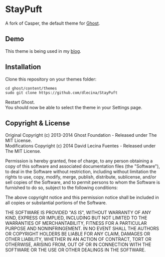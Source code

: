 # StayPuft

A fork of Casper, the default theme for [Ghost](http://github.com/tryghost/ghost/).

## Demo

This theme is being used in my [blog](http://davidlecina.com/).

## Installation

Clone this repository on your themes folder:

    cd ghost/content/themes
    sudo git clone https://github.com/dlecina/StayPuft

Restart Ghost.  
You should now be able to select the theme in your Settings page.

## Copyright & License

Original Copyright (c) 2013-2014 Ghost Foundation - Released under The MIT License.  
Modifications Copyright (c) 2014 David Lecina Fuentes - Released under The MIT License.

Permission is hereby granted, free of charge, to any person obtaining a copy of this software and associated documentation files (the "Software"), to deal in the Software without restriction, including without limitation the rights to use, copy, modify, merge, publish, distribute, sublicense, and/or sell copies of the Software, and to permit persons to whom the Software is furnished to do so, subject to the following conditions:

The above copyright notice and this permission notice shall be included in all copies or substantial portions of the Software.

THE SOFTWARE IS PROVIDED "AS IS", WITHOUT WARRANTY OF ANY KIND, EXPRESS OR IMPLIED, INCLUDING BUT NOT LIMITED TO THE WARRANTIES OF MERCHANTABILITY, FITNESS FOR A PARTICULAR PURPOSE AND
NONINFRINGEMENT. IN NO EVENT SHALL THE AUTHORS OR COPYRIGHT HOLDERS BE LIABLE FOR ANY CLAIM, DAMAGES OR OTHER LIABILITY, WHETHER IN AN ACTION OF CONTRACT, TORT OR OTHERWISE, ARISING FROM, OUT OF OR IN CONNECTION WITH THE SOFTWARE OR THE USE OR OTHER DEALINGS IN THE SOFTWARE.

